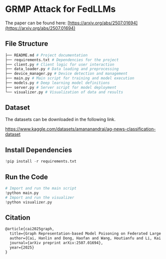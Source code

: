 # GRMP Attack for FedLLMs

The paper can be found here: [https://arxiv.org/abs/2507.01694](https://arxiv.org/abs/2507.01694)

## File Structure

```python
├── README.md # Project documentation
├── requirements.txt # Dependencies for the project
├── client.py # Client logic for user interaction
├── data_loader.py # Data loading and preprocessing
├── device_manager.py # Device detection and management
├── main.py # Main script for training and model execution
├── models.py # Deep learning model definitions
├── server.py # Server script for model deployment
└── visualizer.py # Visualization of data and results
```

## Dataset

The datasets can be downloaded in the following link.

https://www.kaggle.com/datasets/amananandrai/ag-news-classification-dataset

## Install Dependencies

```python
!pip install -r requirements.txt
```

## Run the Code

```python
# Import and run the main script
!python main.py
# Import and run the visualizer
!python visualizer.py
```

## Citation

```latex
@article{cai2025graph,
  title={Graph Representation-based Model Poisoning on Federated Large Language Models},
  author={Cai, Hanlin and Dong, Haofan and Wang, Houtianfu and Li, Kai and Akan, Ozgur B},
  journal={arXiv preprint arXiv:2507.01694},
  year={2025}
}
```
